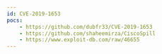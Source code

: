 ```yaml
---
id: CVE-2019-1653
pocs:
    - https://github.com/dubfr33/CVE-2019-1653
    - https://github.com/shaheemirza/CiscoSpill
    - https://www.exploit-db.com/raw/46655
---
```

